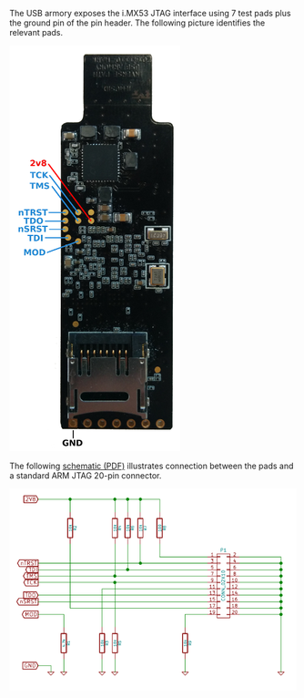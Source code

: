 The USB armory exposes the i.MX53 JTAG interface using 7 test
pads plus the ground pin of the pin header. The following picture identifies the relevant pads.

![MkI JTAG picture](images/mkI-jtag-board.png)

The following [schematic (PDF)](https://github.com/inversepath/usbarmory/raw/master/hardware/jtag-breakout/jtag-breakout.pdf) illustrates connection between the pads and a
standard ARM JTAG 20-pin connector.

![MkI JTAG schematic](images/mkI-jtag-sch.png)
